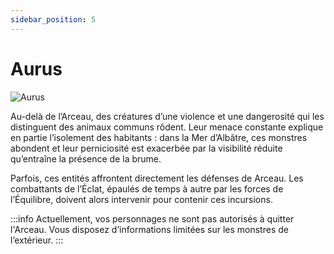 ```yaml
---
sidebar_position: 5
---
```


# Aurus

![Aurus](/img/univers/aurus.png)

Au-delà de l’Arceau, des créatures d’une violence et une dangerosité qui les distinguent des animaux communs rôdent. Leur menace constante explique en partie l’isolement des habitants : dans la Mer d’Albâtre, ces monstres abondent et leur perniciosité est exacerbée par la visibilité réduite qu’entraîne la présence de la brume.

Parfois, ces entités affrontent directement les défenses de Arceau. Les combattants de l’Éclat, épaulés de temps à autre par les forces de l’Équilibre, doivent alors intervenir pour contenir ces incursions.

:::info
Actuellement, vos personnages ne sont pas autorisés à quitter l'Arceau.
Vous disposez d’informations limitées sur les monstres de l’extérieur.
:::


